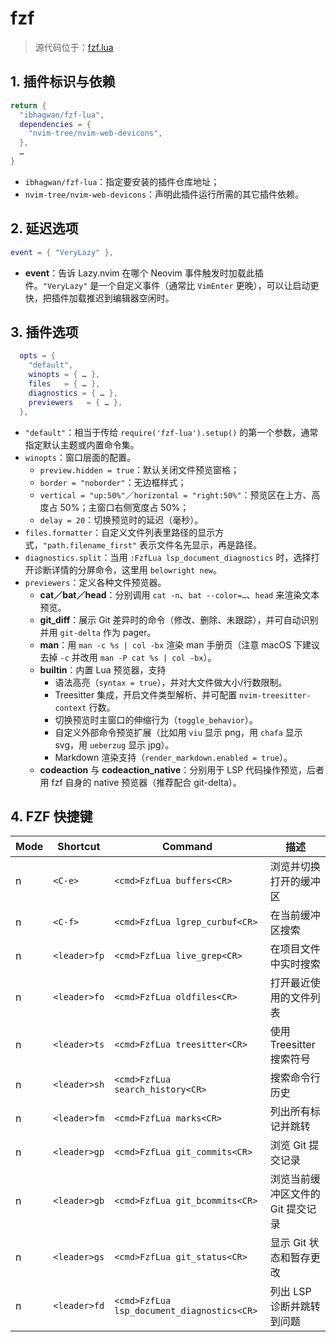 # fzf

> 源代码位于：[fzf.lua](../../lua/plugins/fzf.lua)

## 1. 插件标识与依赖

```lua
return {
  "ibhagwan/fzf-lua",
  dependencies = {
    "nvim-tree/nvim-web-devicons",
  },
  …
}
```

* `ibhagwan/fzf-lua`：指定要安装的插件仓库地址；
* `nvim-tree/nvim-web-devicons`：声明此插件运行所需的其它插件依赖。

## 2. 延迟选项

```lua
event = { "VeryLazy" },
```

* **event**：告诉 Lazy.nvim 在哪个 Neovim 事件触发时加载此插件。`"VeryLazy"` 是一个自定义事件（通常比 `VimEnter` 更晚），可以让启动更快，把插件加载推迟到编辑器空闲时。

## 3. 插件选项

```lua
  opts = {
    "default",
    winopts = { … },
    files   = { … },
    diagnostics = { … },
    previewers   = { … },
  },
```

* `"default"`：相当于传给 `require('fzf-lua').setup()` 的第一个参数，通常指定默认主题或内置命令集。
* `winopts`：窗口层面的配置。
  * `preview.hidden = true`：默认关闭文件预览窗格；
  * `border = "noborder"`：无边框样式；
  * `vertical = "up:50%"`／`horizontal = "right:50%"`：预览区在上方、高度占 50%；主窗口右侧宽度占 50%；
  * `delay = 20`：切换预览时的延迟（毫秒）。
* `files.formatter`：自定义文件列表里路径的显示方式，`"path.filename_first"` 表示文件名先显示，再是路径。
* `diagnostics.split`：当用 `:FzfLua lsp_document_diagnostics` 时，选择打开诊断详情的分屏命令，这里用 `belowright new`。
* `previewers`：定义各种文件预览器。
  * **cat／bat／head**：分别调用 `cat -n`、`bat --color=…`、`head` 来渲染文本预览。
  * **git_diff**：展示 Git 差异时的命令（修改、删除、未跟踪），并可自动识别并用 `git-delta` 作为 pager。
  * **man**：用 `man -c %s | col -bx` 渲染 man 手册页（注意 macOS 下建议去掉 `-c` 并改用 `man -P cat %s | col -bx`）。
  * **builtin**：内置 Lua 预览器，支持
    * 语法高亮（`syntax = true`），并对大文件做大小/行数限制。
    * Treesitter 集成，开启文件类型解析、并可配置 `nvim-treesitter-context` 行数。
    * 切换预览时主窗口的伸缩行为（`toggle_behavior`）。
    * 自定义外部命令预览扩展（比如用 `viu` 显示 png，用 `chafa` 显示 svg，用 `ueberzug` 显示 jpg）。
    * Markdown 渲染支持（`render_markdown.enabled = true`）。
  * **codeaction** 与 **codeaction_native**：分别用于 LSP 代码操作预览，后者用 fzf 自身的 native 预览器（推荐配合 git-delta）。

## 4. FZF 快捷键

| Mode | Shortcut     | Command                                    | 描述                              |
| ---- | ------------ | ------------------------------------------ | --------------------------------- |
| n    | `<C-e>`      | `<cmd>FzfLua buffers<CR>`                  | 浏览并切换打开的缓冲区            |
| n    | `<C-f>`      | `<cmd>FzfLua lgrep_curbuf<CR>`             | 在当前缓冲区搜索                  |
| n    | `<leader>fp` | `<cmd>FzfLua live_grep<CR>`                | 在项目文件中实时搜索              |
| n    | `<leader>fo` | `<cmd>FzfLua oldfiles<CR>`                 | 打开最近使用的文件列表            |
| n    | `<leader>ts` | `<cmd>FzfLua treesitter<CR>`               | 使用 Treesitter 搜索符号          |
| n    | `<leader>sh` | `<cmd>FzfLua search_history<CR>`           | 搜索命令行历史                    |
| n    | `<leader>fm` | `<cmd>FzfLua marks<CR>`                    | 列出所有标记并跳转                |
| n    | `<leader>gp` | `<cmd>FzfLua git_commits<CR>`              | 浏览 Git 提交记录                 |
| n    | `<leader>gb` | `<cmd>FzfLua git_bcommits<CR>`             | 浏览当前缓冲区文件的 Git 提交记录 |
| n    | `<leader>gs` | `<cmd>FzfLua git_status<CR>`               | 显示 Git 状态和暂存更改           |
| n    | `<leader>fd` | `<cmd>FzfLua lsp_document_diagnostics<CR>` | 列出 LSP 诊断并跳转到问题         |
